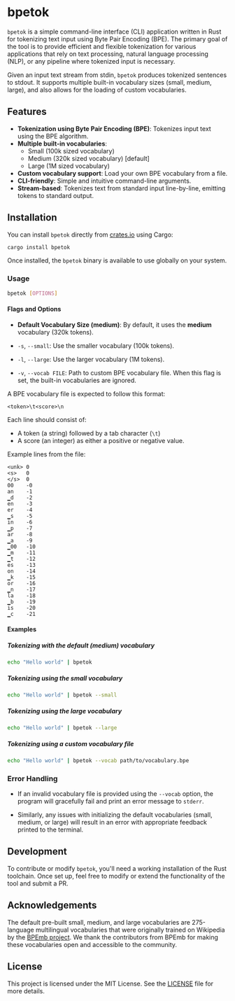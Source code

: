 # bpetok

`bpetok` is a simple command-line interface (CLI) application written in Rust for tokenizing text input using Byte Pair Encoding (BPE). The primary goal of the tool is to provide efficient and flexible tokenization for various applications that rely on text processing, natural language processing (NLP), or any pipeline where tokenized input is necessary.

Given an input text stream from stdin, `bpetok` produces tokenized sentences to stdout. It supports multiple built-in vocabulary sizes (small, medium, large), and also allows for the loading of custom vocabularies.

## Features

- **Tokenization using Byte Pair Encoding (BPE)**: Tokenizes input text using the BPE algorithm.
- **Multiple built-in vocabularies**:
  - Small (100k sized vocabulary)
  - Medium (320k sized vocabulary) [default]
  - Large (1M sized vocabulary)
- **Custom vocabulary support**: Load your own BPE vocabulary from a file.
- **CLI-friendly**: Simple and intuitive command-line arguments.
- **Stream-based**: Tokenizes text from standard input line-by-line, emitting tokens to standard output.

## Installation

You can install `bpetok` directly from [crates.io](https://crates.io/crates/bpetok) using Cargo:

```sh
cargo install bpetok
```

Once installed, the `bpetok` binary is available to use globally on your system.

### Usage

```sh
bpetok [OPTIONS]
```

#### Flags and Options

- **Default Vocabulary Size (medium)**: By default, it uses the **medium** vocabulary (320k tokens).

- `-s`, `--small`: Use the smaller vocabulary (100k tokens).

- `-l`, `--large`: Use the larger vocabulary (1M tokens).

- `-v`, `--vocab FILE`: Path to custom BPE vocabulary file. When this flag is set, the built-in vocabularies are ignored.

A BPE vocabulary file is expected to follow this format:

```text
<token>\t<score>\n
```

Each line should consist of:

- A token (a string) followed by a tab character (`\t`)
- A score (an integer) as either a positive or negative value.

Example lines from the file:

```text
<unk> 0
<s>   0
</s>  0
00    -0
an    -1
▁d    -2
en    -3
er    -4
▁s    -5
in    -6
▁p    -7
ar    -8
▁a    -9
▁00   -10
▁m    -11
▁t    -12
es    -13
on    -14
▁k    -15
or    -16
▁n    -17
la    -18
▁b    -19
is    -20
▁c    -21
```

#### Examples

##### Tokenizing with the default (medium) vocabulary

```sh
echo "Hello world" | bpetok
```

##### Tokenizing using the **small** vocabulary

```sh
echo "Hello world" | bpetok --small
```

##### Tokenizing using the **large** vocabulary

```sh
echo "Hello world" | bpetok --large
```

##### Tokenizing using a **custom vocabulary file**

```sh
echo "Hello world" | bpetok --vocab path/to/vocabulary.bpe
```

### Error Handling

- If an invalid vocabulary file is provided using the `--vocab` option, the program will gracefully fail and print an error message to `stderr`.

- Similarly, any issues with initializing the default vocabularies (small, medium, or large) will result in an error with appropriate feedback printed to the terminal.

## Development

To contribute or modify `bpetok`, you'll need a working installation of the Rust toolchain. Once set up, feel free to modify or extend the functionality of the tool and submit a PR.

## Acknowledgements

The default pre-built small, medium, and large vocabularies are 275-language multilingual vocabularies that were originally trained on Wikipedia by the [BPEmb project](https://bpemb.h-its.org/). We thank the contributors from BPEmb for making these vocabularies open and accessible to the community.

## License

This project is licensed under the MIT License. See the [LICENSE](./LICENSE) file for more details.

